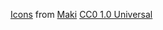 [Icons](https://github.com/furkot/icon-fonts/tree/main/svg/furkot/mapbox-maki) from [Maki](https://labs.mapbox.com/maki-icons/)
[CC0 1.0 Universal](https://creativecommons.org/publicdomain/zero/1.0/)

